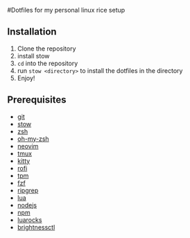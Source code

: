 #Dotfiles for my personal linux rice setup

## Installation
1. Clone the repository
2. install stow
3. `cd` into the repository
4. run `stow <directory>` to install the dotfiles in the directory
5. Enjoy!

## Prerequisites

- [git](https://git-scm.com/)
- [stow](https://www.gnu.org/software/stow/)
- [zsh](https://www.zsh.org/)
- [oh-my-zsh](https://ohmyz.sh/)
- [neovim](https://neovim.io/)
- [tmux](https://github.com/tmux/tmux/wiki)
- [kitty](https://sw.kovidgoyal.net/kitty/)
- [rofi](https://github.com/davatorium/rofi)
- [tpm](https://github.com/tmux-plugins/tpm)
- [fzf](https://junegunn.github.io/fzf/)
- [ripgrep](https://github.com/BurntSushi/ripgrep)
- [lua](https://www.lua.org/)
- [nodejs](https://nodejs.org/en/)
- [npm](https://www.npmjs.com/)
- [luarocks](https://luarocks.org/)
- [brightnessctl](https://github.com/Hummer12007/brightnessctl)
